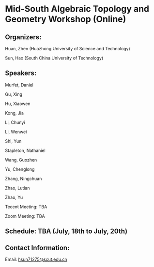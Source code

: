 # Mid-South Algebraic Topology and Geometry Workshop (Online)

## Organizers:

Huan, Zhen (Huazhong University of Science and Technology)

Sun, Hao (South China University of Technology)

## Speakers: 

Murfet, Daniel

Gu, Xing

Hu, Xiaowen

Kong, Jia

Li, Chunyi

Li, Wenwei

Shi, Yun

Stapleton, Nathaniel

Wang, Guozhen

Yu, Chenglong

Zhang, Ningchuan

Zhao, Lutian

Zhao, Yu


Tecent Meeting: TBA

Zoom Meeting: TBA

## Schedule: TBA (July, 18th to July, 20th)

## Contact Information:
Email: hsun71275@scut.edu.cn
